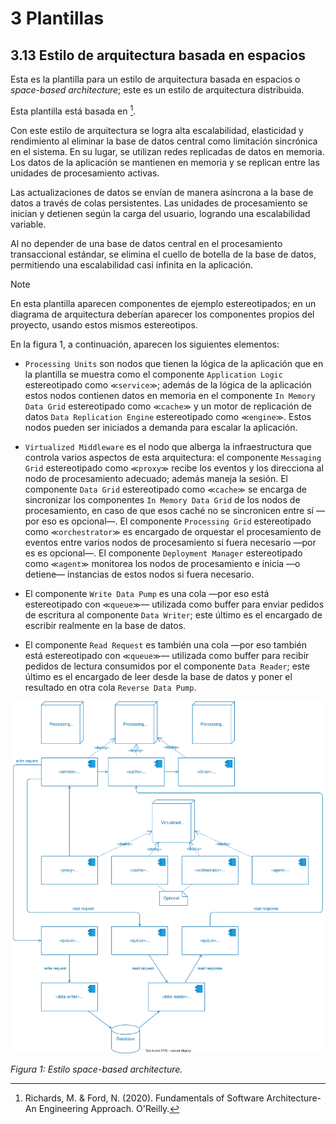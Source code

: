 # 3 Plantillas

## 3.13 Estilo de arquitectura basada en espacios

Esta es la plantilla para un estilo de arquitectura basada en espacios o
*space-based architecture*; este es un estilo de arquitectura distribuida.

Esta plantilla está basada en [^1].

Con este estilo de arquitectura se logra alta escalabilidad, elasticidad y
rendimiento al eliminar la base de datos central como limitación sincrónica en
el sistema. En su lugar, se utilizan redes replicadas de datos en memoria. Los
datos de la aplicación se mantienen en memoria y se replican entre las unidades
de procesamiento activas.

Las actualizaciones de datos se envían de manera asíncrona a la base de datos a
través de colas persistentes. Las unidades de procesamiento se inician y
detienen según la carga del usuario, logrando una escalabilidad variable.

Al no depender de una base de datos central en el procesamiento transaccional
estándar, se elimina el cuello de botella de la base de datos, permitiendo una
escalabilidad casi infinita en la aplicación.

> [!NOTE]
> En esta plantilla aparecen componentes de ejemplo estereotipados; en
> un diagrama de arquitectura deberían aparecer los componentes propios del
> proyecto, usando estos mismos estereotipos.

En la figura 1, a continuación, aparecen los siguientes elementos:

* `Processing Units` son nodos que tienen la lógica de la aplicación que en la
  plantilla se muestra como el componente `Application Logic` estereotipado como
  `≪service≫`; además de la lógica de la aplicación estos nodos contienen datos
  en memoria en el componente `In Memory Data Grid` estereotipado como `≪cache≫`
  y un motor de replicación de datos `Data Replication Engine` estereotipado
  como `≪engine≫`. Estos nodos pueden ser iniciados a demanda para escalar la
  aplicación.

* `Virtualized Middleware` es el nodo que alberga la infraestructura que
  controla varios aspectos de esta arquitectura: el componente `Messaging Grid`
  estereotipado como `≪proxy≫` recibe los eventos y los direcciona al nodo de
  procesamiento adecuado; además maneja la sesión. El componente `Data Grid`
  estereotipado como `≪cache≫` se encarga de sincronizar los componentes `In
  Memory Data Grid` de los nodos de procesamiento, en caso de que esos caché no
  se sincronicen entre sí —por eso es opcional—. El componente `Processing Grid`
  estereotipado como `≪orchestrator≫` es encargado de orquestar el procesamiento
  de eventos entre varios nodos de procesamiento si fuera necesario —por es es
  opcional—. El componente `Deployment Manager` estereotipado como `≪agent≫`
  monitorea los nodos de procesamiento e inicia —o detiene— instancias de estos
  nodos si fuera necesario.

* El componente `Write Data Pump` es una cola —por eso está estereotipado con
  `≪queue≫`— utilizada como buffer para enviar pedidos de escritura al
  componente `Data Writer`; este último es el encargado de escribir realmente en
  la base de datos.

* El componente `Read Request` es también una cola —por eso también está
  estereotipado con `≪queue≫`— utilizada como buffer para recibir pedidos de
  lectura consumidos por el componente `Data Reader`; este último es el
  encargado de leer desde la base de datos y poner el resultado en otra cola
  `Reverse Data Pump`.

![Estilo space-based architecture](/diagrams/Architecture_Space_Based.svg)

*Figura 1: Estilo space-based architecture.*

<!-- TODO: Agregar las variantes y ejemplos que aparecen en la referencia abajo -->

[^1]: Richards, M. & Ford, N. (2020). Fundamentals of Software Architecture-An
      Engineering Approach. O'Reilly.
